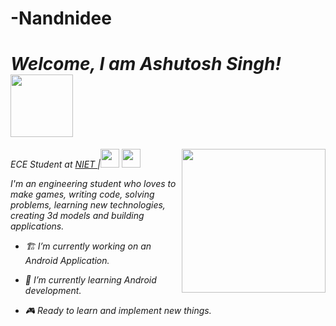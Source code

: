 # -Nandnidee


<p></p>

<h1><i>Welcome, I am Ashutosh Singh!</i> <img  src="https://media.giphy.com/media/zhrlcZJsvQWDm/giphy.gif"  width="100"></h1>

<img  align='right'  src="https://media.giphy.com/media/O7kvSqJbt0gljqp5fM/giphy.gif"  width="230">

<p><em>ECE Student at <a  href="https://www.niet.co.in/">NIET </a> |<img  src="https://media.giphy.com/media/aJGlyRKYBvnBSiWgaE/giphy.gif"  width="30">  <img  src="https://media.giphy.com/media/WFZvB7VIXBgiz3oDXE/giphy.gif"  width="30">

  

I'm an engineering student who loves to make games, writing code, solving problems, learning new technologies, creating 3d models and building applications.

  

- 🏗️ I’m currently working on an Android Application.

  

- 📖 I’m currently learning Android development.

  

- 🎮 Ready to learn and implement new things.

  
